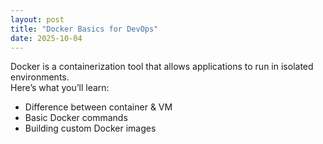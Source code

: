 ```yaml
---
layout: post
title: "Docker Basics for DevOps"
date: 2025-10-04
---
```


Docker is a containerization tool that allows applications to run in isolated environments.  
Here’s what you’ll learn:
- Difference between container & VM
- Basic Docker commands
- Building custom Docker images
